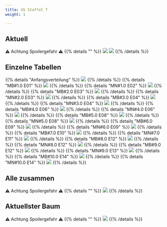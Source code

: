 ```yaml
---
title: US Staffel 7
weight: 1

---
```

## Aktuell
:warning: Achtung Spoilergefahr :warning:
{{% details "" %}}
![](/sim-ayto/us07/us07_tab.png)
![](/sim-ayto/us07/us07_sum.png)
{{% /details %}}
## Einzelne Tabellen
{{% details "Anfangsverteilung" %}}
![](/sim-ayto/us07/us07_0.png)
{{% /details %}}
{{% details "MB#1.0 E01" %}}
![](/sim-ayto/us07/us07_1.png)
{{% /details %}}
{{% details "MN#1.0 E02" %}}
![](/sim-ayto/us07/us07_2.png)
{{% /details %}}
{{% details "MB#2.0 E03" %}}
![](/sim-ayto/us07/us07_3.png)
{{% /details %}}
{{% details "MN#2.0 E03" %}}
![](/sim-ayto/us07/us07_4.png)
{{% /details %}}
{{% details "MB#3.0 E04" %}}
![](/sim-ayto/us07/us07_5.png)
{{% /details %}}
{{% details "MN#3.0 E04" %}}
![](/sim-ayto/us07/us07_6.png)
{{% /details %}}
{{% details "MB#4.0 E06" %}}
![](/sim-ayto/us07/us07_7.png)
{{% /details %}}
{{% details "MN#4.0 E06" %}}
![](/sim-ayto/us07/us07_8.png)
{{% /details %}}
{{% details "MB#5.0 E08" %}}
![](/sim-ayto/us07/us07_9.png)
{{% /details %}}
{{% details "MN#5.0 E08" %}}
![](/sim-ayto/us07/us07_10.png)
{{% /details %}}
{{% details "MB#6.0 E09" %}}
![](/sim-ayto/us07/us07_11.png)
{{% /details %}}
{{% details "MN#6.0 E09" %}}
![](/sim-ayto/us07/us07_12.png)
{{% /details %}}
{{% details "MB#7.0 E10" %}}
![](/sim-ayto/us07/us07_13.png)
{{% /details %}}
{{% details "MN#7.0 E11" %}}
![](/sim-ayto/us07/us07_14.png)
{{% /details %}}
{{% details "MB#8.0 E12" %}}
![](/sim-ayto/us07/us07_15.png)
{{% /details %}}
{{% details "MN#8.0 E12" %}}
![](/sim-ayto/us07/us07_16.png)
{{% /details %}}
{{% details "MB#9.0 E12" %}}
![](/sim-ayto/us07/us07_17.png)
{{% /details %}}
{{% details "MN#9.0 E13" %}}
![](/sim-ayto/us07/us07_18.png)
{{% /details %}}
{{% details "MB#10.0 E14" %}}
![](/sim-ayto/us07/us07_19.png)
{{% /details %}}
{{% details "MN#10.0 E14" %}}
![](/sim-ayto/us07/us07_20.png)
{{% /details %}}
## Alle zusammen
:warning: Achtung Spoilergefahr :warning:
{{% details "" %}}
![](/sim-ayto/us07/us07.col.png)
{{% /details %}}
## Aktuellster Baum
:warning: Achtung Spoilergefahr :warning:
{{% details "" %}}
![](/sim-ayto/us07/us07.png)
{{% /details %}}
